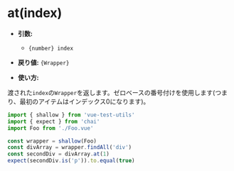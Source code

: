 # at(index)

- **引数:**
  - `{number} index`

- **戻り値:** `{Wrapper}`

- **使い方:**

渡された`index`の`Wrapper`を返します。ゼロベースの番号付けを使用します(つまり、最初のアイテムはインデックス0になります)。

```js
import { shallow } from 'vue-test-utils'
import { expect } from 'chai'
import Foo from './Foo.vue'

const wrapper = shallow(Foo)
const divArray = wrapper.findAll('div')
const secondDiv = divArray.at(1)
expect(secondDiv.is('p')).to.equal(true)
```